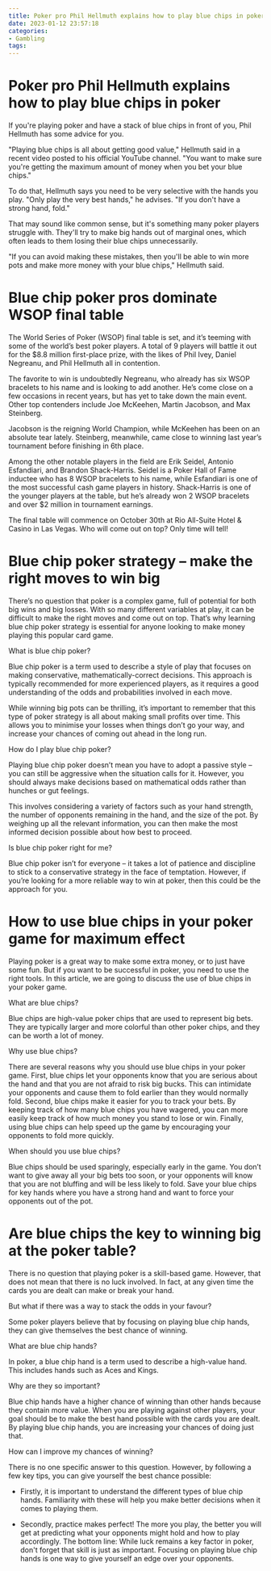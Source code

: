 ```yaml
---
title: Poker pro Phil Hellmuth explains how to play blue chips in poker
date: 2023-01-12 23:57:18
categories:
- Gambling
tags:
---
```



#  Poker pro Phil Hellmuth explains how to play blue chips in poker

If you're playing poker and have a stack of blue chips in front of you, Phil Hellmuth has some advice for you.

"Playing blue chips is all about getting good value," Hellmuth said in a recent video posted to his official YouTube channel. "You want to make sure you're getting the maximum amount of money when you bet your blue chips."

To do that, Hellmuth says you need to be very selective with the hands you play. "Only play the very best hands," he advises. "If you don't have a strong hand, fold."

That may sound like common sense, but it's something many poker players struggle with. They'll try to make big hands out of marginal ones, which often leads to them losing their blue chips unnecessarily.

"If you can avoid making these mistakes, then you'll be able to win more pots and make more money with your blue chips," Hellmuth said.

#  Blue chip poker pros dominate WSOP final table

The World Series of Poker (WSOP) final table is set, and it’s teeming with some of the world’s best poker players. A total of 9 players will battle it out for the $8.8 million first-place prize, with the likes of Phil Ivey, Daniel Negreanu, and Phil Hellmuth all in contention.

The favorite to win is undoubtedly Negreanu, who already has six WSOP bracelets to his name and is looking to add another. He’s come close on a few occasions in recent years, but has yet to take down the main event. Other top contenders include Joe McKeehen, Martin Jacobson, and Max Steinberg.

Jacobson is the reigning World Champion, while McKeehen has been on an absolute tear lately. Steinberg, meanwhile, came close to winning last year’s tournament before finishing in 6th place.

Among the other notable players in the field are Erik Seidel, Antonio Esfandiari, and Brandon Shack-Harris. Seidel is a Poker Hall of Fame inductee who has 8 WSOP bracelets to his name, while Esfandiari is one of the most successful cash game players in history. Shack-Harris is one of the younger players at the table, but he’s already won 2 WSOP bracelets and over $2 million in tournament earnings.

The final table will commence on October 30th at Rio All-Suite Hotel & Casino in Las Vegas. Who will come out on top? Only time will tell!

#  Blue chip poker strategy – make the right moves to win big

There’s no question that poker is a complex game, full of potential for both big wins and big losses. With so many different variables at play, it can be difficult to make the right moves and come out on top. That’s why learning blue chip poker strategy is essential for anyone looking to make money playing this popular card game.

What is blue chip poker?

Blue chip poker is a term used to describe a style of play that focuses on making conservative, mathematically-correct decisions. This approach is typically recommended for more experienced players, as it requires a good understanding of the odds and probabilities involved in each move.

While winning big pots can be thrilling, it’s important to remember that this type of poker strategy is all about making small profits over time. This allows you to minimise your losses when things don’t go your way, and increase your chances of coming out ahead in the long run.

How do I play blue chip poker?

 Playing blue chip poker doesn’t mean you have to adopt a passive style – you can still be aggressive when the situation calls for it. However, you should always make decisions based on mathematical odds rather than hunches or gut feelings.

This involves considering a variety of factors such as your hand strength, the number of opponents remaining in the hand, and the size of the pot. By weighing up all the relevant information, you can then make the most informed decision possible about how best to proceed.

Is blue chip poker right for me?

Blue chip poker isn’t for everyone – it takes a lot of patience and discipline to stick to a conservative strategy in the face of temptation. However, if you’re looking for a more reliable way to win at poker, then this could be the approach for you.

#  How to use blue chips in your poker game for maximum effect

Playing poker is a great way to make some extra money, or to just have some fun. But if you want to be successful in poker, you need to use the right tools. In this article, we are going to discuss the use of blue chips in your poker game.

What are blue chips?

Blue chips are high-value poker chips that are used to represent big bets. They are typically larger and more colorful than other poker chips, and they can be worth a lot of money.

Why use blue chips?

There are several reasons why you should use blue chips in your poker game. First, blue chips let your opponents know that you are serious about the hand and that you are not afraid to risk big bucks. This can intimidate your opponents and cause them to fold earlier than they would normally fold. Second, blue chips make it easier for you to track your bets. By keeping track of how many blue chips you have wagered, you can more easily keep track of how much money you stand to lose or win. Finally, using blue chips can help speed up the game by encouraging your opponents to fold more quickly.

When should you use blue chips?

Blue chips should be used sparingly, especially early in the game. You don’t want to give away all your big bets too soon, or your opponents will know that you are not bluffing and will be less likely to fold. Save your blue chips for key hands where you have a strong hand and want to force your opponents out of the pot.

#  Are blue chips the key to winning big at the poker table?

There is no question that playing poker is a skill-based game. However, that does not mean that there is no luck involved. In fact, at any given time the cards you are dealt can make or break your hand.

But what if there was a way to stack the odds in your favour?

Some poker players believe that by focusing on playing blue chip hands, they can give themselves the best chance of winning.

What are blue chip hands?

In poker, a blue chip hand is a term used to describe a high-value hand. This includes hands such as Aces and Kings.

Why are they so important?

Blue chip hands have a higher chance of winning than other hands because they contain more value. When you are playing against other players, your goal should be to make the best hand possible with the cards you are dealt. By playing blue chip hands, you are increasing your chances of doing just that.

How can I improve my chances of winning?

There is no one specific answer to this question. However, by following a few key tips, you can give yourself the best chance possible:

- Firstly, it is important to understand the different types of blue chip hands. Familiarity with these will help you make better decisions when it comes to playing them.

- Secondly, practice makes perfect! The more you play, the better you will get at predicting what your opponents might hold and how to play accordingly.
The bottom line: While luck remains a key factor in poker, don't forget that skill is just as important. Focusing on playing blue chip hands is one way to give yourself an edge over your opponents.